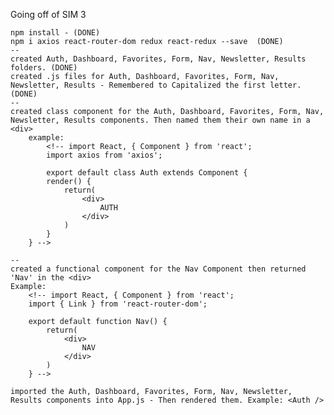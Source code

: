 Going off of SIM 3

    npm install - (DONE)
    npm i axios react-router-dom redux react-redux --save  (DONE)
    --
    created Auth, Dashboard, Favorites, Form, Nav, Newsletter, Results folders. (DONE)
    created .js files for Auth, Dashboard, Favorites, Form, Nav, Newsletter, Results - Remembered to Capitalized the first letter. (DONE)
    --
    created class component for the Auth, Dashboard, Favorites, Form, Nav, Newsletter, Results components. Then named them their own name in a <div>
        example:
            <!-- import React, { Component } from 'react';
            import axios from 'axios';

            export default class Auth extends Component {
            render() {
                return(
                    <div>
                        AUTH
                    </div>
                )
            }
        } -->

    --
    created a functional component for the Nav Component then returned 'Nav' in the <div>
    Example:
        <!-- import React, { Component } from 'react';
        import { Link } from 'react-router-dom';

        export default function Nav() {
            return(
                <div>
                    NAV
                </div>
            )
        } -->

    imported the Auth, Dashboard, Favorites, Form, Nav, Newsletter, Results components into App.js - Then rendered them. Example: <Auth />
